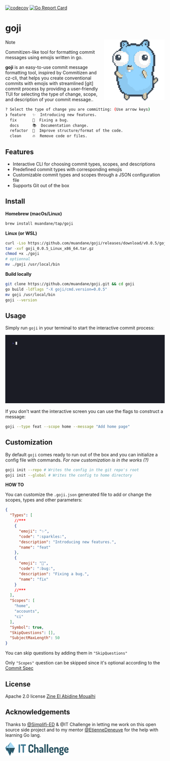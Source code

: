 [![codecov](https://codecov.io/gh/muandane/goji/branch/main/graph/badge.svg?token=0PYU31AH2S)](https://codecov.io/gh/muandane/goji) [![Go Report Card](https://goreportcard.com/badge/github.com/muandane/goji)](https://goreportcard.com/report/github.com/muandane/goji)
# goji

<img align="right" src="public/go-gopher.gif">

> [!NOTE]
> Commitizen-like tool for formatting commit messages using emojis written in go.

**goji** is an easy-to-use commit message formatting tool, inspired by Commitizen and cz-cli, 
that helps you create conventional commits with emojis with streamlined [git] commit process by providing a user-friendly TUI 
for selecting the type of change, scope, and description of your commit message..

```sh
? Select the type of change you are committing: (Use arrow keys)
❯ feature   ✨  Introducing new features.
  fix       🐛  Fixing a bug.
  docs      📚  Documentation change.
  refactor  🎨  Improve structure/format of the code.
  clean     🔥  Remove code or files.
```

## Features

- Interactive CLI for choosing commit types, scopes, and descriptions
- Predefined commit types with corresponding emojis
- Customizable commit types and scopes through a JSON configuration file
- Supports Git out of the box

## Install

**Homebrew (macOs/Linux)**

```bash
brew install muandane/tap/goji
```

**Linux (or WSL)**

```bash
curl -Lso https://github.com/muandane/goji/releases/download/v0.0.5/goji_0.0.5_Linux_x86_64.tar.gz
tar -xvf goji_0.0.5_Linux_x86_64.tar.gz
chmod +x ./goji
# optionnal
mv ./goji /usr/local/bin
```

**Build locally**

```bash
git clone https://github.com/muandane/goji.git && cd goji
go build -ldflags "-X goji/cmd.version=0.0.5"
mv goji /usr/local/bin
goji --version 
```

## Usage

Simply run `goji` in your terminal to start the interactive commit process:

![Goji gif](public/goji-demo.gif)

If you don't want the interactive screen you can use the flags to construct a message:

```sh
goji --type feat --scope home --message "Add home page"
```

## Customization

By default `goji` comes ready to run out of the box and you can initialize a config file with commands. _For now customization is in the works (?)_

```sh
goji init --repo # Writes the config in the git repo's root
goji init --global # Writes the config to home directory
```

**HOW TO**

You can customize the `.goji.json` generated file to add or change the scopes, types and other parameters:

```json
{
  "Types": [
    //***
    {
      "emoji": "✨",
      "code": ":sparkles:",
      "description": "Introducing new features.",
      "name": "feat"
    },
    {
      "emoji": "🐛",
      "code": ":bug:",
      "description": "Fixing a bug.",
      "name": "fix"
    }
    //***
  ],
  "Scopes": [
    "home",
    "accounts",
    "ci"
  ],
  "Symbol": true,
  "SkipQuestions": [],
  "SubjectMaxLength": 50
}
```

You can skip questions by adding them in `"SkipQuestions"`

Only `"Scopes"` question can be skipped since it's optional according to the [Commit Spec](https://www.conventionalcommits.org/en/v1.0.0/)

## License

Apache 2.0 license [Zine El Abidine Moualhi](https://www.linkedin.com/in/zinemoualhi/)

## Acknowledgements

Thanks to [@Simplifi-ED](https://www.simplified.fr) & @IT Challenge in letting me work on this open source side project and to my mentor [@EtienneDeneuve](https://github.com/EtienneDeneuve) for the help with learning Go lang.

<img align="center" src="public/logo.svg"  alt="IT Challenge" width="200"/>

